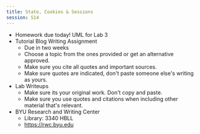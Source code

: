 ```yaml
---
title: State, Cookies & Sessions
session: S14
---
```

* Homework due today! UML for Lab 3
* Tutorial Blog Writing Assignment
    * Due in two weeks
    * Choose a topic from the ones provided or get an alternative approved.
    * Make sure you cite all quotes and important sources.
    * Make sure quotes are indicated, don't paste someone else's writing as yours.
* Lab Writeups
    * Make sure its your original work. Don't copy and paste.
    * Make sure you use quotes and citations when including other material that's relevant.
* BYU Research and Writing Center
    * Library: 3340 HBLL
    * https://rwc.byu.edu
